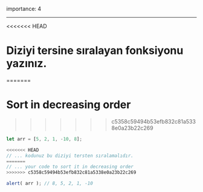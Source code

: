 importance: 4

---

<<<<<<< HEAD
# Diziyi tersine sıralayan fonksiyonu yazınız.
=======
# Sort in decreasing order
>>>>>>> c5358c59494b53efb832c81a5338e0a23b22c269

```js
let arr = [5, 2, 1, -10, 8];

<<<<<<< HEAD
// ... kodunuz bu diziyi tersten sıralamalıdır.
=======
// ... your code to sort it in decreasing order
>>>>>>> c5358c59494b53efb832c81a5338e0a23b22c269

alert( arr ); // 8, 5, 2, 1, -10
```

